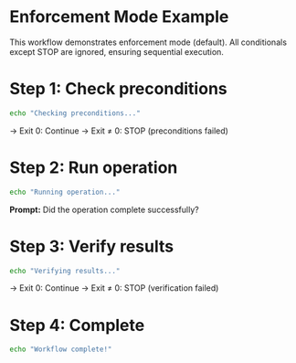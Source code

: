 # Enforcement Mode Example

This workflow demonstrates enforcement mode (default). All conditionals except STOP are ignored, ensuring sequential execution.

# Step 1: Check preconditions

```bash
echo "Checking preconditions..."
```

→ Exit 0: Continue
→ Exit ≠ 0: STOP (preconditions failed)

# Step 2: Run operation

```bash
echo "Running operation..."
```

**Prompt:** Did the operation complete successfully?

# Step 3: Verify results

```bash
echo "Verifying results..."
```

→ Exit 0: Continue
→ Exit ≠ 0: STOP (verification failed)

# Step 4: Complete

```bash
echo "Workflow complete!"
```
